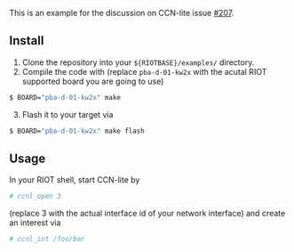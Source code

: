 This is an example for the discussion on CCN-lite issue [#207](https://github.com/cn-uofbasel/ccn-lite/issues/207).

## Install
1. Clone the repository into your ``${RIOTBASE}/examples/`` directory.
2. Compile the code with  (replace ``pba-d-01-kw2x`` with the acutal RIOT supported board you are going to use)
```bash
$ BOARD="pba-d-01-kw2x" make
```
3. Flash it to your target via
```bash
$ BOARD="pba-d-01-kw2x" make flash
```

## Usage
In your RIOT shell, start CCN-lite by
```bash
# ccnl_open 3
```
(replace 3 with the actual interface id of your network interface) and create an interest via
```bash
# ccnl_int /foo/bar
```
